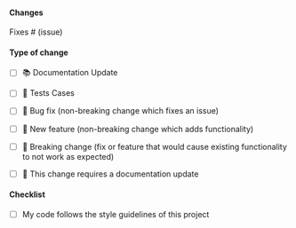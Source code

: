 #### Changes
<!-- Please include a summary of the change and which issue is fixed. -->
<!-- Please also include relevant motivation and context. -->
<!-- List any dependencies that are required for this change. -->

Fixes # (issue)


#### Type of change
<!-- Please delete options that are not relevant. -->
- [ ] 📚  Documentation Update
- [ ] 🧪 Tests Cases
- [ ] 🐞 Bug fix (non-breaking change which fixes an issue)
- [ ] 🔬 New feature (non-breaking change which adds functionality)
- [ ] 🚨 Breaking change (fix or feature that would cause existing functionality to not work as expected)
- [ ] 📝 This change requires a documentation update


#### Checklist

- [ ] My code follows the style guidelines of this project
